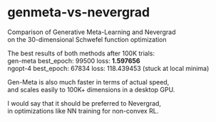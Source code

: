 # genmeta-vs-nevergrad
Comparison of Generative Meta-Learning and Nevergrad  
on the 30-dimensional Schwefel function optimization

The best results of both methods after 100K trials:  
gen-meta best_epoch: 99500 loss: **1.597656**  
ngopt-4 best_epoch: 67834 loss: 118.439453 (stuck at local minima)

Gen-Meta is also much faster in terms of actual speed,  
and scales easily to 100K+ dimensions in a desktop GPU.

I would say that it should be preferred to Nevergrad,  
in optimizations like NN training for non-convex RL.
